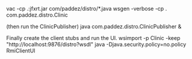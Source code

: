 vac -cp .:jfxrt.jar com/paddez/distro/*.java
wsgen -verbose -cp . com.paddez.distro.Clinic

(then run the ClinicPublisher)
java com.paddez.distro.ClinicPublisher &

Finally create the client stubs and run the UI.
wsimport -p Clinic -keep "http://localhost:9876/distro?wsdl"
java -Djava.security.policy=no.policy RmiClientUI


